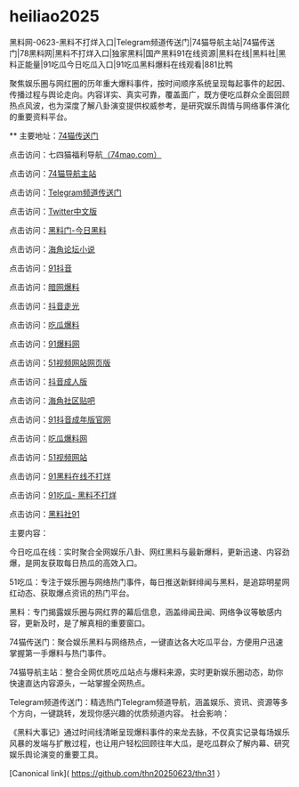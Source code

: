 # heiliao2025
黑料网-0623-黑料不打烊入口|Telegram频道传送门|74猫导航主站|74猫传送门|78黑料网|黑料不打烊入口|独家黑料|国产黑料91在线资源|黑料在线|黑料社|黑料正能量|91吃瓜今日吃瓜入口|91吃瓜黑料爆料在线观看|881比鸭

聚焦娱乐圈与网红圈的历年重大爆料事件，按时间顺序系统呈现每起事件的起因、传播过程与舆论走向。内容详实、真实可靠，覆盖面广，既方便吃瓜群众全面回顾热点风波，也为深度了解八卦演变提供权威参考，是研究娱乐舆情与网络事件演化的重要资料平台。

** 主要地址：<a href="https://74mao.com/">74猫传送门</a>

点击访问：七四猫福利导航<a href="https://74mao.com/">（74mao.com）</a>

点击访问：<a href="https://74mao.com/">74猫导航主站</a>

点击访问：<a href="https://74mao.com/">Telegram频道传送门</a>

点击访问：<a href="https://cg81-9.pages.dev/">Twitter中文版</a>

点击访问：<a href="https://hl443.pages.dev/">黑料门-今日黑料</a>

点击访问：<a href="https://hj-1230.pages.dev/">海角论坛小说</a>

点击访问：<a href="https://dy7-01.pages.dev/">91抖音</a>

点击访问：<a href="https://aw6-05.pages.dev/">暗网爆料</a>

点击访问：<a href="https://dy10-05.pages.dev/">抖音走光</a>

点击访问：<a href="https://cg77-66.pages.dev/">吃瓜爆料</a>

点击访问：<a href="https://cg08-1.pages.dev/">91爆料网</a>

点击访问：<a href="https://hj-1293.pages.dev/">51视频网站网页版</a>

点击访问：<a href="https://dy1-04.pages.dev/">抖音成人版</a>

点击访问：<a href="https://hj-1312.pages.dev/">海角社区贴吧</a>

点击访问：<a href="https://dy2-21.pages.dev/">91抖音成年版官网</a>

点击访问：<a href="https://cg09-01.pages.dev/">吃瓜爆料网</a>

点击访问：<a href="https://hj-1295.pages.dev/">51视频网站</a>

点击访问：<a href="https://cg57-69.pages.dev/">91黑料在线不打烊</a>

点击访问：<a href="https://cg40-3.pages.dev/">91吃瓜- 黑料不打烊</a>

点击访问：<a href="https://cg11-1.pages.dev/">黑料社91</a>

主要内容：

今日吃瓜在线：实时聚合全网娱乐八卦、网红黑料与最新爆料，更新迅速、内容劲爆，是网友获取每日热瓜的高效入口。

51吃瓜：专注于娱乐圈与网络热门事件，每日推送新鲜绯闻与黑料，是追踪明星网红动态、获取爆点资讯的热门平台。

黑料：专门揭露娱乐圈与网红界的幕后信息，涵盖绯闻丑闻、网络争议等敏感内容，更新及时，是了解真相的重要窗口。

74猫传送门：聚合娱乐黑料与网络热点，一键直达各大吃瓜平台，方便用户迅速掌握第一手爆料与热门事件。

74猫导航主站：整合全网优质吃瓜站点与爆料来源，实时更新娱乐圈动态，助你快速直达内容源头，一站掌握全网热点。

Telegram频道传送门：精选热门Telegram频道导航，涵盖娱乐、资讯、资源等多个方向，一键跳转，发现你感兴趣的优质频道内容。
社会影响：

《黑料大事记》通过时间线清晰呈现爆料事件的来龙去脉，不仅真实记录每场娱乐风暴的发端与扩散过程，也让用户轻松回顾往年大瓜，是吃瓜群众了解内幕、研究娱乐舆论演变的重要工具。

[Canonical link]( https://github.com/thn20250623/thn31 ）
